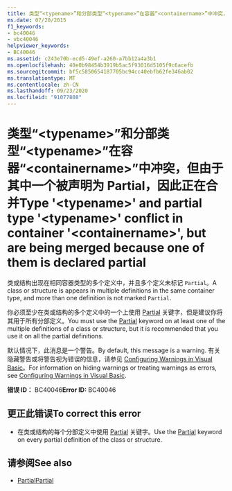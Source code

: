 ```yaml
---
title: 类型“<typename>”和分部类型“<typename>”在容器“<containername>”中冲突，但由于其中一个被声明为 Partial，因此正在合并
ms.date: 07/20/2015
f1_keywords:
- bc40046
- vbc40046
helpviewer_keywords:
- BC40046
ms.assetid: c243e70b-ecd5-49ef-a260-a7bb12a4a3b1
ms.openlocfilehash: 40e0b98454b3919b5ac5f93016d5105f9c6acefb
ms.sourcegitcommit: bf5c5850654187705bc94cc40ebfb62fe346ab02
ms.translationtype: MT
ms.contentlocale: zh-CN
ms.lasthandoff: 09/23/2020
ms.locfileid: "91077808"
---
```

# <a name="type-typename-and-partial-type-typename-conflict-in-container-containername-but-are-being-merged-because-one-of-them-is-declared-partial"></a><span data-ttu-id="52840-102">类型“\<typename>”和分部类型“\<typename>”在容器“\<containername>”中冲突，但由于其中一个被声明为 Partial，因此正在合并</span><span class="sxs-lookup"><span data-stu-id="52840-102">Type '\<typename>' and partial type '\<typename>' conflict in container '\<containername>', but are being merged because one of them is declared partial</span></span>

<span data-ttu-id="52840-103">类或结构出现在相同容器类型的多个定义中，并且多个定义未标记 `Partial`。</span><span class="sxs-lookup"><span data-stu-id="52840-103">A class or structure is appears in multiple definitions in the same container type, and more than one definition is not marked `Partial`.</span></span>  
  
 <span data-ttu-id="52840-104">你必须至少在类或结构的多个定义中的一个上使用 [Partial](../language-reference/modifiers/partial.md) 关键字，但是建议你将其用于所有分部定义。</span><span class="sxs-lookup"><span data-stu-id="52840-104">You must use the [Partial](../language-reference/modifiers/partial.md) keyword on at least one of the multiple definitions of a class or structure, but it is recommended that you use it on all the partial definitions.</span></span>  
  
 <span data-ttu-id="52840-105">默认情况下，此消息是一个警告。</span><span class="sxs-lookup"><span data-stu-id="52840-105">By default, this message is a warning.</span></span> <span data-ttu-id="52840-106">有关隐藏警告或将警告视为错误的信息，请参见 [Configuring Warnings in Visual Basic](/visualstudio/ide/configuring-warnings-in-visual-basic)。</span><span class="sxs-lookup"><span data-stu-id="52840-106">For information on hiding warnings or treating warnings as errors, see [Configuring Warnings in Visual Basic](/visualstudio/ide/configuring-warnings-in-visual-basic).</span></span>  
  
 <span data-ttu-id="52840-107">**错误 ID：** BC40046</span><span class="sxs-lookup"><span data-stu-id="52840-107">**Error ID:** BC40046</span></span>  
  
## <a name="to-correct-this-error"></a><span data-ttu-id="52840-108">更正此错误</span><span class="sxs-lookup"><span data-stu-id="52840-108">To correct this error</span></span>  
  
- <span data-ttu-id="52840-109">在类或结构的每个分部定义中使用 [Partial](../language-reference/modifiers/partial.md) 关键字。</span><span class="sxs-lookup"><span data-stu-id="52840-109">Use the [Partial](../language-reference/modifiers/partial.md) keyword on every partial definition of the class or structure.</span></span>  
  
## <a name="see-also"></a><span data-ttu-id="52840-110">请参阅</span><span class="sxs-lookup"><span data-stu-id="52840-110">See also</span></span>

- [<span data-ttu-id="52840-111">Partial</span><span class="sxs-lookup"><span data-stu-id="52840-111">Partial</span></span>](../language-reference/modifiers/partial.md)
